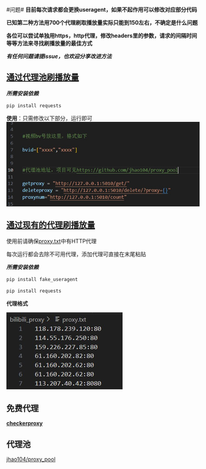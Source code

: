 #问题#
**目前每次请求都会更换useragent，如果不起作用可以修改对应部分代码**

**已知第二种方法用700个代理刷取播放量实际只能到150左右，不确定是什么问题**

**各位可以尝试单独用https，http代理，修改headers里的参数，请求的间隔时间等等方法来寻找刷播放量的最佳方式**

***有任何问题请提issue，也欢迎分享改进方法***
## [通过代理池刷播放量](bilibili_proxypool.py)
 

***所需安装依赖***
```python
pip install requests
```
 
**使用**：只需修改以下部分，运行即可  
![image](image/image.jpeg)


## [通过现有的代理刷播放量](bilibili_proxy.py)
使用前请确保[proxy.txt](proxy.txt)中有HTTP代理

每次运行都会去除不可用代理，添加代理可直接在末尾粘贴

***所需安装依赖***
```python
pip install fake_useragent
```
```python
pip install requests
```


**代理格式**

![image](image/proxy.jpeg)

## 免费代理
**[checkerproxy](https://checkerproxy.net/getAllProxy)**



## 代理池
[jhao104/proxy_pool](https://github.com/jhao104/proxy_pool)
